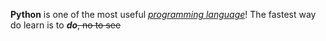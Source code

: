 **Python** is one of the most useful [*programming language*](https://en.wikipedia.org/wiki/Programming_language)!
The fastest way do learn is to ***do***~~, no to see~~
